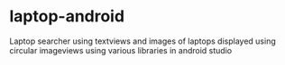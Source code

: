# laptop-android


Laptop searcher using textviews and images of laptops displayed using circular imageviews using various libraries in android studio
